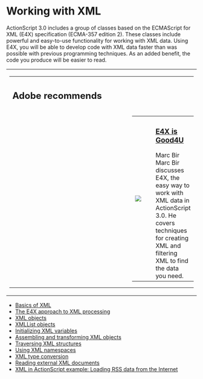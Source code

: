 # Working with XML

<div>

ActionScript 3.0 includes a group of classes based on the ECMAScript for
XML (E4X) specification (ECMA-357 edition 2). These classes include
powerful and easy-to-use functionality for working with XML data. Using
E4X, you will be able to develop code with XML data faster than was
possible with previous programming techniques. As an added benefit, the
code you produce will be easier to read.

<div xmlns:adobe="http://www.adobe.com/saxon">

<table data-border="0" data-cellpadding="0" data-cellspacing="0">
<colgroup>
<col style="width: 100%" />
</colgroup>
<tbody>
<tr class="odd">
<td><table data-border="0" data-cellpadding="0" data-cellspacing="0">
<colgroup>
<col style="width: 33%" />
<col style="width: 33%" />
<col style="width: 33%" />
</colgroup>
<tbody>
<tr class="odd">
<td colspan="3"><h2 id="adobe-recommends">Adobe recommends</h2></td>
</tr>
<tr class="even">
<td colspan="2" width="60%"></td>
<td style="padding: 0"><table data-border="0" data-cellpadding="0"
data-cellspacing="0">
<colgroup>
<col style="width: 50%" />
<col style="width: 50%" />
</colgroup>
<tbody>
<tr class="odd">
<td width="15%"><span> <img src="images/marc_bir.png" /> </span></td>
<td width="85%"><h3 id="e4x-is-good4u"><a href="http://goo.gl/OrIZm"
target="_self">E4X is Good4U</a></h3>
<span> Marc Bir </span><br />
<span> Marc Bir discusses E4X, the easy way to work with XML data in
ActionScript 3.0. He covers techniques for creating XML and filtering
XML to find the data you need. </span></td>
</tr>
</tbody>
</table></td>
</tr>
</tbody>
</table></td>
</tr>
</tbody>
</table>

</div>

- [Basics of XML](./basics-of-xml.md)
- [The E4X approach to XML processing](./the-e4x-approach-to-xml-processing.md)
- [XML objects](./xml-objects.md)
- [XMLList objects](./xmllist-objects.md)
- [Initializing XML variables](./initializing-xml-variables.md)
- [Assembling and transforming XML objects](./assembling-and-transforming-xml-objects.md)
- [Traversing XML structures](./traversing-xml-structures.md)
- [Using XML namespaces](./using-xml-namespaces.md)
- [XML type conversion](./xml-type-conversion.md)
- [Reading external XML documents](./reading-external-xml-documents.md)
- [XML in ActionScript example: Loading RSS data from the Internet](./xml-in-actionscript-example-loading-rss-data-from-the-internet.md)

</div>
